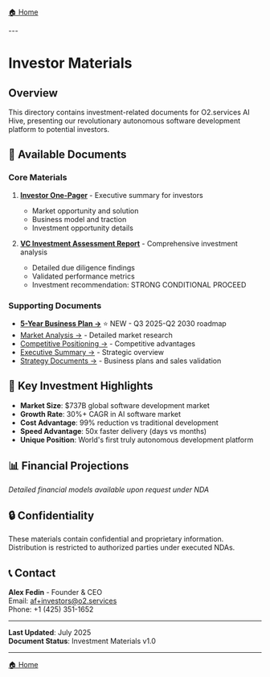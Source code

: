 [🏠 Home](../../README.md)

<link rel="stylesheet" href="../../assets/css/styles.css">
---

# Investor Materials

## Overview

This directory contains investment-related documents for O2.services AI Hive, presenting our revolutionary autonomous software development platform to potential investors.

## 📄 Available Documents

### Core Materials
1. **[Investor One-Pager](investor-one-pager.md)** - Executive summary for investors
   - Market opportunity and solution
   - Business model and traction
   - Investment opportunity details

2. **[VC Investment Assessment Report](investment-assessments/vc-investment-report.md)** - Comprehensive investment analysis
   - Detailed due diligence findings
   - Validated performance metrics
   - Investment recommendation: STRONG CONDITIONAL PROCEED

### Supporting Documents
- **[5-Year Business Plan →](../strategy/5-year-business-plan.md)** ⭐ NEW - Q3 2025-Q2 2030 roadmap
- [Market Analysis →](../market-analysis/index.md) - Detailed market research
- [Competitive Positioning →](../competitive-positioning/index.md) - Competitive advantages
- [Executive Summary →](../competitive-positioning/00-executive-summary.md) - Strategic overview
- [Strategy Documents →](../strategy/index.md) - Business plans and sales validation

## 🎯 Key Investment Highlights

- **Market Size**: $737B global software development market
- **Growth Rate**: 30%+ CAGR in AI software market
- **Cost Advantage**: 99% reduction vs traditional development
- **Speed Advantage**: 50x faster delivery (days vs months)
- **Unique Position**: World's first truly autonomous development platform

## 📊 Financial Projections

*Detailed financial models available upon request under NDA*

## 🔒 Confidentiality

These materials contain confidential and proprietary information. Distribution is restricted to authorized parties under executed NDAs.

## 📞 Contact

**Alex Fedin** - Founder & CEO<br/>
Email: af+investors@o2.services<br/>
Phone: +1 (425) 351-1652

---

**Last Updated**: July 2025<br/>
**Document Status**: Investment Materials v1.0

---

[🏠 Home](../../README.md)
